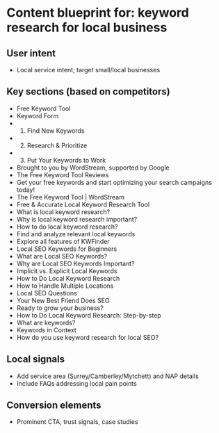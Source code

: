 # Content blueprint for: keyword research for local business

## User intent
- Local service intent; target small/local businesses

## Key sections (based on competitors)
- Free Keyword Tool
- Keyword Form
- 1. Find New Keywords
- 2. Research & Prioritize
- 3. Put Your Keywords to Work
- Brought to you by WordStream, supported by Google
- The Free Keyword Tool Reviews
- Get your free keywords and start optimizing your search campaigns today!
- The Free Keyword Tool | WordStream
- Free & Accurate Local Keyword Research Tool
- What is local keyword research?
- Why is local keyword research important?
- How to do local keyword research?
- Find and analyze relevant local keywords
- Explore all features of KWFinder
- Local SEO Keywords for Beginners
- What are Local SEO Keywords?
- Why are Local SEO Keywords Important?
- Implicit vs. Explicit Local Keywords
- How to Do Local Keyword Research
- How to Handle Multiple Locations
- Local SEO Questions
- Your New Best Friend Does SEO
- Ready to grow your business?
- How to Do Local Keyword Research: Step-by-step
- What are keywords?
- Keywords in Context
- How do you use keyword research for local SEO?

## Local signals
- Add service area (Surrey/Camberley/Mytchett) and NAP details
- Include FAQs addressing local pain points

## Conversion elements
- Prominent CTA, trust signals, case studies